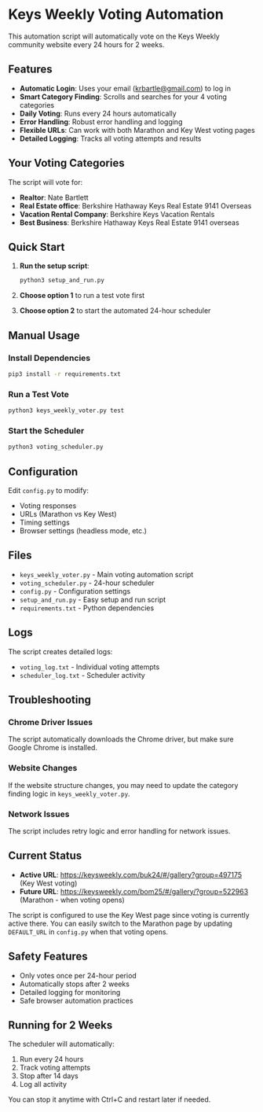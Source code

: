 # Keys Weekly Voting Automation

This automation script will automatically vote on the Keys Weekly community website every 24 hours for 2 weeks.

## Features

- **Automatic Login**: Uses your email (krbartle@gmail.com) to log in
- **Smart Category Finding**: Scrolls and searches for your 4 voting categories
- **Daily Voting**: Runs every 24 hours automatically
- **Error Handling**: Robust error handling and logging
- **Flexible URLs**: Can work with both Marathon and Key West voting pages
- **Detailed Logging**: Tracks all voting attempts and results

## Your Voting Categories

The script will vote for:
- **Realtor**: Nate Bartlett
- **Real Estate office**: Berkshire Hathaway Keys Real Estate 9141 Overseas
- **Vacation Rental Company**: Berkshire Keys Vacation Rentals
- **Best Business**: Berkshire Hathaway Keys Real Estate 9141 overseas

## Quick Start

1. **Run the setup script**:
   ```bash
   python3 setup_and_run.py
   ```

2. **Choose option 1** to run a test vote first
3. **Choose option 2** to start the automated 24-hour scheduler

## Manual Usage

### Install Dependencies
```bash
pip3 install -r requirements.txt
```

### Run a Test Vote
```bash
python3 keys_weekly_voter.py test
```

### Start the Scheduler
```bash
python3 voting_scheduler.py
```

## Configuration

Edit `config.py` to modify:
- Voting responses
- URLs (Marathon vs Key West)
- Timing settings
- Browser settings (headless mode, etc.)

## Files

- `keys_weekly_voter.py` - Main voting automation script
- `voting_scheduler.py` - 24-hour scheduler
- `config.py` - Configuration settings
- `setup_and_run.py` - Easy setup and run script
- `requirements.txt` - Python dependencies

## Logs

The script creates detailed logs:
- `voting_log.txt` - Individual voting attempts
- `scheduler_log.txt` - Scheduler activity

## Troubleshooting

### Chrome Driver Issues
The script automatically downloads the Chrome driver, but make sure Google Chrome is installed.

### Website Changes
If the website structure changes, you may need to update the category finding logic in `keys_weekly_voter.py`.

### Network Issues
The script includes retry logic and error handling for network issues.

## Current Status

- **Active URL**: https://keysweekly.com/buk24/#/gallery?group=497175 (Key West voting)
- **Future URL**: https://keysweekly.com/bom25/#/gallery/?group=522963 (Marathon - when voting opens)

The script is configured to use the Key West page since voting is currently active there. You can easily switch to the Marathon page by updating `DEFAULT_URL` in `config.py` when that voting opens.

## Safety Features

- Only votes once per 24-hour period
- Automatically stops after 2 weeks
- Detailed logging for monitoring
- Safe browser automation practices

## Running for 2 Weeks

The scheduler will automatically:
1. Run every 24 hours
2. Track voting attempts
3. Stop after 14 days
4. Log all activity

You can stop it anytime with Ctrl+C and restart later if needed.
